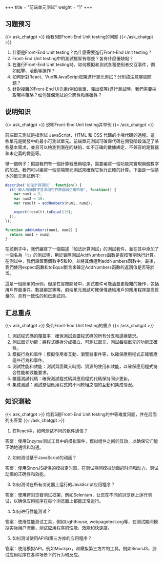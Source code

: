 +++
title = "前端单元测试"
weight = "1"
+++
## 习题预习
{{< ask_chatgpt >}}
给我5题Front-End Unit testing的问题
{{< /ask_chatgpt >}}



1. 什麼是Front-End Unit testing？為什麼需要進行Front-End Unit testing？
2. Front-End Unit testing中的測試框架有哪些？各有什麼優缺點？
3. 在進行Front-End Unit testing時，如何模擬和測試各種使用者交互事件，例如點擊、滾動等操作？
4. 如何針對React、Vue等JavaScript框架進行單元測試？分別該注意哪些問題？
5. 針對複雜的Front-End UI元素(例如表單、彈出框等)進行測試時，我們需要採取哪些策略？如何確保測試的全面性和準確性？   

## 说明知识
{{< ask_chatgpt >}}
说明Front-End Unit testing并举例
{{< /ask_chatgpt >}}



前端單元測試是指測試 JavaScript、HTML 和 CSS 代碼的小塊代碼的過程。這些單元是開發中的最小可測試單元。前端單元測試可確保代碼在開發階段滿足了某些基本需求，並且可以檢測到潛在的缺陷，如不正確的數據綁定、不兼容的瀏覽器和未定義的變量等。

舉一個例子：假設我們有一個計算器應用程序，需要編寫一個功能來實現兩個數字的加法。我們可以編寫一個前端單元測試來確保它執行正確的計算。下面是一個基本的單元測試例子:

```JavaScript
describe('加法計算測試', function() {
  it('輸入兩個數字並添加它們應返回正確的值', function() {
    var num1 = 5;
    var num2 = 10;
    var result = addNumbers(num1, num2);

    expect(result).toEqual(15);
  });
});

function addNumbers(num1, num2) {
  return num1 + num2;
}
```

在該例子中，我們編寫了一個描述「加法計算測試」的測試套件，並在其中添加了一個名為「it」的測試塊，用於實際測試AddNumbers函數是否按預期執行計算。在測試中，我們設置兩個數字5和10，並將其傳遞到addNumbers函數中。最後，我們使用expect函數和toEqual斷言來確定AddNumbers函數的返回值是否等於15。

這是一個簡單的示例，但是在實際開發中，測試套件可能涵蓋更複雜的操作，包括用戶界面事件、數據綁定等等。前端單元測試可確保傳遞給用戶的應用程序是高質量的、具有一致性的和已測試的。   

## 汇总重点
{{< ask_chatgpt >}}
条列Front-End Unit testing的重点
{{< /ask_chatgpt >}}



1. 測試程式碼的覆蓋率：確保測試涵蓋程式碼的所有分支和邊緣情況。
2. 測試單元功能：將程式碼拆分成獨立、可測試單元，測試每個單元的功能正確性。
3. 模擬行為和事件：模擬使用者互動、瀏覽器事件等，以確保應用程式正確響應這些行為和事件。
4. 測試性能和效能：測試頁面載入時間、資源的使用和效能，以確保應用程式符合性能和效能要求。
5. 維護測試代碼：確保測試程式碼與應用程式代碼保持同步更新。
6. 集成測試：測試整個應用程式的不同模組之間的互動和集成情況。   

## 知识测验
{{< ask_chatgpt >}}
给我5题Front-End Unit testing的中等难度问题，并在后面列出答案
{{< /ask_chatgpt >}}



1. 在React中，如何测试不同的组件通信？

答案：使用Enzyme测试工具中的模拟事件，模拟组件之间的互动，以确保它们能正确地通信和沟通。

2. 如何测试基于JavaScript的动画？

答案：使用SinonJS提供的模拟定时器，在测试期间模拟动画的时间和动力，测试动画的正确性和效能。

3. 如何测试在所有浏览器上运行的JavaScript应用程序？

答案：使用跨浏览器测试框架，例如Selenium，让您在不同的浏览器上运行测试，以确保应用程序在每个浏览器上都能正常运行。

4. 如何进行性能测试？

答案：使用性能测试工具，例如Lighthouse, webpagetest.org等，在测试期间模拟实际用户流量，测试应用程序的性能、效能和快速度。

5. 如何测试使用API和第三方库的应用程序？

答案：使用模拟API，例如Mockjax，和模拟第三方库的工具，例如SinonJS，测试应用程序在各种场景下的行为和反应。   


